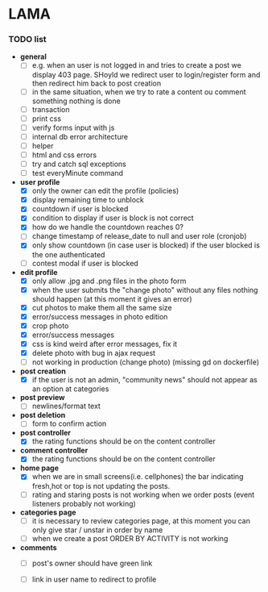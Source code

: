 # LAMA
### TODO list

* **general**
    - [ ] e.g. when an user is not logged in and tries to create a post we display 403 page. SHoyld we redirect user to login/register form and then redirect him back to post creation
    - [ ] in the same situation, when we try to rate a content ou comment something nothing is done 
    - [ ] transaction
    - [ ] print css
    - [ ] verify forms input with js
    - [ ] internal db error architecture
    - [ ] helper
    - [ ] html and css errors
    - [ ] try and catch sql exceptions
    - [ ] test everyMinute command 

* **user profile**
    - [x] only the owner can edit the profile (policies)
    - [x] display remaining time to unblock
    - [x] countdown if user is blocked
    - [x] condition to display if user is block is not correct
    - [x] how do we handle the countdown reaches 0?
    - [ ] change timestamp of release_date to null and user role (cronjob)
    - [X] only show countdown (in case user is blocked) if the user blocked is the one authenticated
    - [ ] contest modal if user is blocked

* **edit profile**
    - [x] only allow .jpg and .png files in the photo form
    - [x] when the user submits the "change photo" without any files nothing should happen (at this moment it gives an error)
    - [x] cut photos to make them all the same size
    - [x] error/success messages in photo edition
    - [x] crop photo
    - [x] error/success messages
    - [x] css is kind weird after error messages, fix it
    - [x] delete photo with bug in ajax request
    - [ ] not working in production (change photo) (missing gd on dockerfile)
    
* **post creation**
    - [x] if the user is not an admin, "community news" should not appear as an option at categories
* **post preview**
    - [ ] newlines/format text
* **post deletion**
    - [ ] form to confirm action
* **post controller**
    - [x] the rating functions should be on the content controller
* **comment controller**
    - [x] the rating functions should be on the content controller

* **home page**
    - [x] when we are in small screens(i.e. cellphones) the bar indicating fresh,hot or top is not updating the posts.
    - [ ] rating and staring posts is not working when we order posts (event listeners probably not working)
* **categories page**
    - [ ] it is necessary to review categories page, at this moment you can only give star / unstar in order by name
    - [ ] when we create a post ORDER BY ACTIVITY is not working 
* **comments**
    - [ ] post's owner should have green link
    - [ ] link in user name to redirect to profile


